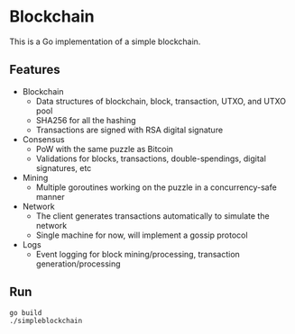 Blockchain
====

This is a Go implementation of a simple blockchain.

## Features
* Blockchain
  * Data structures of blockchain, block, transaction, UTXO, and UTXO pool
  * SHA256 for all the hashing
  * Transactions are signed with RSA digital signature
* Consensus
  * PoW with the same puzzle as Bitcoin
  * Validations for blocks, transactions, double-spendings, digital signatures, etc
* Mining
  * Multiple goroutines working on the puzzle in a concurrency-safe manner
* Network
  * The client generates transactions automatically to simulate the network
  * Single machine for now, will implement a gossip protocol
* Logs
  * Event logging for block mining/processing, transaction generation/processing

## Run
``` bash
go build
./simpleblockchain
```
